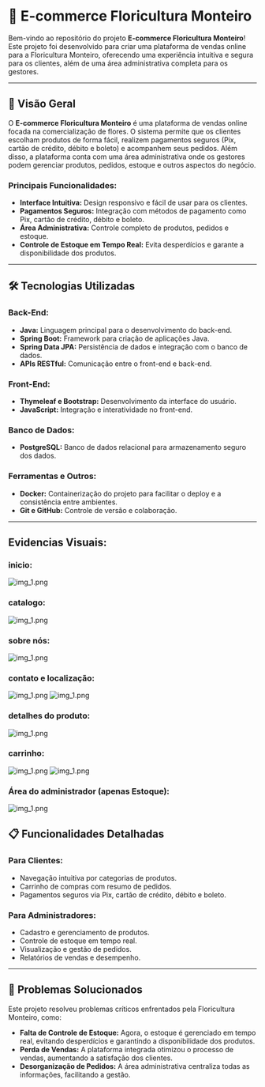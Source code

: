 # 🌸 E-commerce Floricultura Monteiro

Bem-vindo ao repositório do projeto **E-commerce Floricultura Monteiro**! Este projeto foi desenvolvido para criar uma plataforma de vendas online para a Floricultura Monteiro, oferecendo uma experiência intuitiva e segura para os clientes, além de uma área administrativa completa para os gestores.

---

## 🚀 Visão Geral

O **E-commerce Floricultura Monteiro** é uma plataforma de vendas online focada na comercialização de flores. O sistema permite que os clientes escolham produtos de forma fácil, realizem pagamentos seguros (Pix, cartão de crédito, débito e boleto) e acompanhem seus pedidos. Além disso, a plataforma conta com uma área administrativa onde os gestores podem gerenciar produtos, pedidos, estoque e outros aspectos do negócio.

### Principais Funcionalidades:
- **Interface Intuitiva:** Design responsivo e fácil de usar para os clientes.
- **Pagamentos Seguros:** Integração com métodos de pagamento como Pix, cartão de crédito, débito e boleto.
- **Área Administrativa:** Controle completo de produtos, pedidos e estoque.
- **Controle de Estoque em Tempo Real:** Evita desperdícios e garante a disponibilidade dos produtos.

---

## 🛠️ Tecnologias Utilizadas

### Back-End:
- **Java:** Linguagem principal para o desenvolvimento do back-end.
- **Spring Boot:** Framework para criação de aplicações Java.
- **Spring Data JPA:** Persistência de dados e integração com o banco de dados.
- **APIs RESTful:** Comunicação entre o front-end e back-end.

### Front-End:
- **Thymeleaf e Bootstrap:** Desenvolvimento da interface do usuário.
- **JavaScript:** Integração e interatividade no front-end.

### Banco de Dados:
- **PostgreSQL:** Banco de dados relacional para armazenamento seguro dos dados.

### Ferramentas e Outros:
- **Docker:** Containerização do projeto para facilitar o deploy e a consistência entre ambientes.
- **Git e GitHub:** Controle de versão e colaboração.

---
## Evidencias Visuais: 
### inicio:
![img_1.png](visualEvidency/inicio.png)

### catalogo:
![img_1.png](visualEvidency/catalogo.png)

### sobre nós: 
![img_1.png](visualEvidency/sobrenos.png)

### contato e localização:
![img_1.png](visualEvidency/cttELocalizacao1.png)
![img_1.png](visualEvidency/cttELocalizacao2.png)

### detalhes do produto:
![img_1.png](visualEvidency/detalhes.png)

### carrinho: 
![img_1.png](visualEvidency/carrinho1.png)
![img_1.png](visualEvidency/carrinhoo2.png)

### Área do administrador (apenas Estoque):
![img_1.png](visualEvidency/adminEstoque.png)

## 📋 Funcionalidades Detalhadas

### Para Clientes:
- Navegação intuitiva por categorias de produtos.
- Carrinho de compras com resumo de pedidos.
- Pagamentos seguros via Pix, cartão de crédito, débito e boleto.

### Para Administradores:
- Cadastro e gerenciamento de produtos.
- Controle de estoque em tempo real.
- Visualização e gestão de pedidos.
- Relatórios de vendas e desempenho.

---

## 🎯 Problemas Solucionados

Este projeto resolveu problemas críticos enfrentados pela Floricultura Monteiro, como:
- **Falta de Controle de Estoque:** Agora, o estoque é gerenciado em tempo real, evitando desperdícios e garantindo a disponibilidade dos produtos.
- **Perda de Vendas:** A plataforma integrada otimizou o processo de vendas, aumentando a satisfação dos clientes.
- **Desorganização de Pedidos:** A área administrativa centraliza todas as informações, facilitando a gestão.

